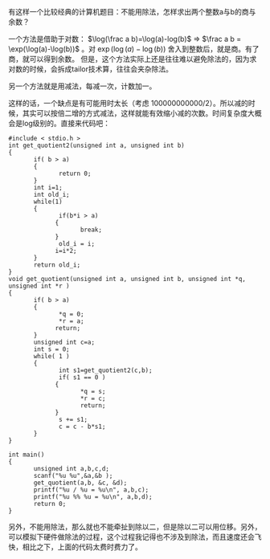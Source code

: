 有这样一个比较经典的计算机题目：不能用除法，怎样求出两个整数a与b的商与余数？

一个方法是借助于对数： $\log(\frac a b)=\log(a)-log(b)$ =>  $\frac a b = \exp(\log(a)-\log(b))$ 。对 $\exp(\log(a)-\log(b))$ 舍入到整数后，就是商。有了商，就可以得到余数。 
但是，这个方法实际上还是往往难以避免除法的，因为求对数的时候，会拆成tailor技术算，往往会夹杂除法。

另一个方法就是用减法，每减一次，计数加一。

这样的话，一个缺点是有可能用时太长（考虑 100000000000/2）。所以减的时候，其实可以按倍二增的方式减法，这样就能有效缩小减的次数。时间复杂度大概会是log级别的。直接来代码吧：
```
#include < stdio.h >
int get_quotient2(unsigned int a, unsigned int b)
{
       if( b > a)
       {
              return 0;
       }
       int i=1;
       int old_i;
       while(1)
       {
              if(b*i > a)
             {
                    break;
             }
              old_i = i;
             i=i*2;
       }
       return old_i;
}
void get_quotient(unsigned int a, unsigned int b, unsigned int *q, unsigned int *r )
{
       if( b > a)
       {
              *q = 0;
              *r = a;
             return;
       }
       unsigned int c=a;
       int s = 0;
       while( 1 )
       {
              int s1=get_quotient2(c,b);
              if( s1 == 0 )
             {
                    *q = s;
                    *r = c;
                    return;
             }
              s += s1;
              c = c - b*s1;
       }
}

int main()
{
       unsigned int a,b,c,d;
       scanf("%u %u",&a,&b );
       get_quotient(a,b, &c, &d);
       printf("%u / %u = %u\n", a,b,c);
       printf("%u %% %u = %u\n", a,b,d);
       return 0;
}
```
另外，不能用除法，那么就也不能牵扯到除以二，但是除以二可以用位移。另外，可以模拟下硬件做除法的过程，这个过程我记得也不涉及到除法，而且速度还会飞快，相比之下，上面的代码太费时费力了。
